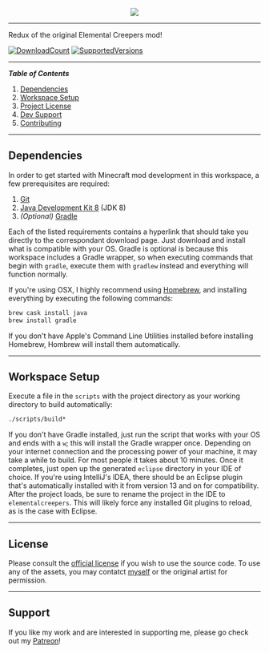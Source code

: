 <p align="center"><img src="https://i.imgur.com/0xeDA4S.png"/></p>

***

Redux of the original Elemental Creepers mod!

[![DownloadCount](http://cf.way2muchnoise.eu/elemental-creepers-redux.svg)](https://minecraft.curseforge.com/projects/elemental-creepers-redux)
[![SupportedVersions](http://cf.way2muchnoise.eu/versions/For%20MC%20_elemental-creepers-redux_all.svg)](https://minecraft.curseforge.com/projects/elemental-creepers-redux)

---
**_Table of Contents_**

1. [Dependencies](https://github.com/T145/elemental-creepers#dependencies)
2. [Workspace Setup](https://github.com/T145/elemental-creepers#workspace-setup)
3. [Project License](https://github.com/T145/elemental-creepers#license)
4. [Dev Support](https://github.com/T145/elemental-creepers#support)
5. [Contributing](https://github.com/T145/elemental-creepers/blob/master/.github/CONTRIBUTING.md)

---

## Dependencies

In order to get started with Minecraft mod development in this workspace, a few prerequisites are required:

1. [Git](https://git-scm.com/downloads)
2. [Java Development Kit 8](http://www.oracle.com/technetwork/java/javase/downloads/jdk8-downloads-2133151.html) (JDK 8)
3. *(Optional)* [Gradle](http://gradle.org/gradle-download/)

Each of the listed requirements contains a hyperlink that should take you directly to the correspondant download page.
Just download and install what is compatible with your OS.
Gradle is optional is because this workspace includes a Gradle wrapper,
so when executing commands that begin with `gradle`,
execute them with `gradlew` instead and everything will function normally.

If you're using OSX, I highly recommend using [Homebrew](https://brew.sh/),
and installing everything by executing the following commands:
```bash
brew cask install java
brew install gradle
```
If you don't have Apple's Command Line Utilities installed before installing Homebrew, Hombrew will install them automatically.

---

## Workspace Setup

Execute a file in the `scripts` with the project directory as your working directory to build automatically:
```bash
./scripts/build*
```
If you don't have Gradle installed, just run the script that works with your OS and ends with a `w`;
this will install the Gradle wrapper once.
Depending on your internet connection and the processing power of your machine, it may take a while to build.
For most people it takes about 10 minutes.
Once it completes, just open up the generated `eclipse` directory in your IDE of choice.
If you're using IntelliJ's IDEA,
there should be an Eclipse plugin that's automatically installed with it from version 13 and on for compatibility.
After the project loads, be sure to rename the project in the IDE to `elementalcreepers`.
This will likely force any installed Git plugins to reload, as is the case with Eclipse.

---

## License

Please consult the [official license](http://www.apache.org/licenses/LICENSE-2.0) if you wish to use the source code.
To use any of the assets, you may contatct [myself](https://github.com/T145) or the original artist for permission.

---

## Support

If you like my work and are interested in supporting me, please go check out my [Patreon](https://www.patreon.com/user?u=152139)!
